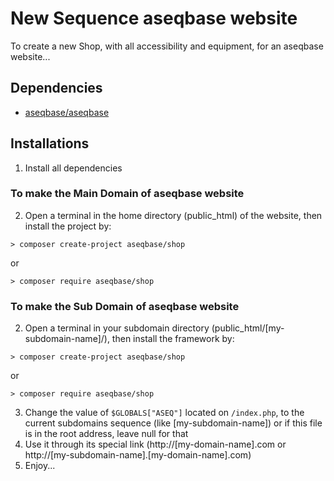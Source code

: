 # New Sequence aseqbase website
To create a new Shop, with all accessibility and equipment, for an aseqbase website...
## Dependencies
* <a href="http://github.com//aseqbase/aseqbase">aseqbase/aseqbase</a>
## Installations
1. Install all dependencies
  ### To make the Main Domain of aseqbase website
  2. Open a terminal in the home directory (public_html) of the website, then install the project by:
	
 	> composer create-project aseqbase/shop
  or
	
 	> composer require aseqbase/shop
  ### To make the Sub Domain of aseqbase website
  2. Open a terminal in your subdomain directory (public_html/[my-subdomain-name]/), then install the framework by:
	
 	> composer create-project aseqbase/shop
  or
	
 	> composer require aseqbase/shop
3. Change the value of `$GLOBALS["ASEQ"]` located on `/index.php`, to the current subdomains sequence (like [my-subdomain-name]) or if this file is in the root address, leave null for that
4. Use it through its special link (http://[my-domain-name].com or http://[my-subdomain-name].[my-domain-name].com)
5. Enjoy...